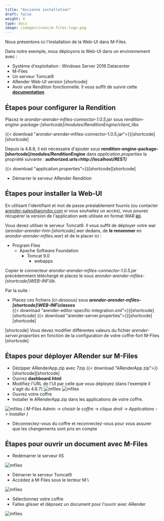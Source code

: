 ```yaml
---
title: "Ancienne installation"
draft: false
weight: 4
type: docs
image: /images/icons/m-files-logo.png
---
```


Nous présentons ici l'installation de la Web-UI dans M-Files. 

Dans notre exemple, nous déployons la Web-UI
dans un environnement avec :

- Système d'exploitation : Windows Server 2016 Datacenter
- M-Files 
- Un serveur Tomcat9
- ARender Web-UI version [shortcode]
- Avoir une Rendition fonctionnelle. Il vous suffit de suivre cette **[documentation](broken-link.md)**.


## Étapes pour configurer la Rendition

Placez le *arondor-arender-mfiles-connector-1.0.5.jar* sous *rendition-engine-package-[shortcode]/modules/RenditionEngine/client_libs*

{{< download "arondor-arender-mfiles-connector-1.0.5.jar">}}[shortcode][shortcode]

Depuis la 4.8.8, il est nécessaire d'ajouter sous **rendition-engine-package-[shortcode]/modules/RenditionEngine** dans *application.properties* la propriété suivante : **authorized.urls=http://localhost/REST/**

{{< download "application.properties">}}[shortcode][shortcode]

- Démarrer le serveur ARender Rendition


## Étapes pour installer la Web-UI

En utilisant l'identifiant et mot de passe préalablement fournis (ou contacter arender-sales@arondor.com si vous souhaitez un accès),
vous pouvez récupérer la version de l'application web utilisée en format WAR
**[ici](https://artifactory.arondor.cloud:443/artifactory/arondor-all/com/arondor/arender/arondor-arender-hmi/[shortcode]/arondor-arender-hmi-[shortcode].war)**.

Vous devez utiliser le serveur Tomcat9. Il vous suffit de déployer votre war (*arondor-arender-hmi-[shortcode].war* dedans, de **le renommer** en *arondor-arender-mfiles.war*) et de le placer ici :

* Program Files
    * Apache Software Foundation
        * Tomcat 9.0
            * webapps

Copier le connecteur *arondor-arender-mfiles-connector-1.0.5.jar* précédemment téléchargé et placez le sous *arondor-arender-mfiles-[shortcode]\WEB-INF\lib*.

Par la suite :
- Placez ces fichiers *(ci-dessous)* sous ***arondor-arender-mfiles-[shortcode]\WEB-INF\classes***<br/>
{{< download "arender-editor-specific-integration.xml">}}[shortcode][shortcode]
{{< download "arender-server.properties">}}[shortcode][shortcode]

[shortcode]
Vous devez modifier différentes valeurs du fichier *arender-server.properties* en fonction de la configuration de votre coffre-fort M-Files
[shortcode] 


## Étapes pour déployer ARender sur M-Files

- Dézipper ARenderApp.zip avec 7zip
{{< download "ARenderApp.zip">}}[shortcode][shortcode]
- Ouvrez **dashboard.html**
- Modifiez l'URL de l'UI par celle que vous déployez (dans l'exemple il s'agit du 4.8.7)
![mfiles]([shortcode])
![mfiles]([shortcode])
- Ouvrez votre coffre
- Installer le ARenderApp.zip dans les applications de votre coffre.

![mfiles]([shortcode])
*( M-Files Admin -> choisir le coffre -> clique droit -> Applications -> Installer )*

- Déconnectez-vous du coffre et reconnectez-vous pour vous assurer que les changements sont pris en compte


## Étapes pour ouvrir un document avec M-Files

- Redémarrer le serveur IIS

![mfiles]([shortcode])

- Démarrer le serveur Tomcat9
- Accédez à M-Files sous le lecteur M:\

![mfiles]([shortcode])

- Sélectionnez votre coffre
- Faites glisser et déposez un document pour l'ouvrir avec ARender

![mfiles]([shortcode])
